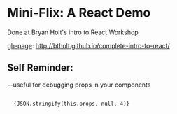 # Mini-Flix: A React Demo

Done at Bryan Holt's intro to React Workshop

[gh-page](link): http://btholt.github.io/complete-intro-to-react/

## Self Reminder:
--useful for debugging props in your components
<pre><code>
  {JSON.stringify(this.props, null, 4)}
</code></pre>
